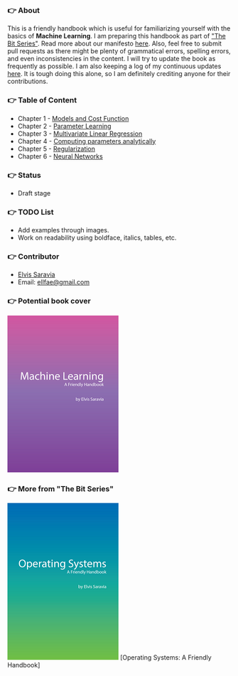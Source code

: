 ### :point_right: About

This is a friendly handbook which is useful for familiarizing yourself with the basics of **Machine Learning**. I am preparing this handbook as part of ["The Bit Series"](http://elvissaravia.com/books/). Read more about our manifesto [here](http://elvissaravia.com/books/). Also, feel free to submit pull requests as there might be plenty of grammatical errors, spelling errors, and even inconsistencies in the content. I will try to update the book as frequently as possible. I am also keeping a log of my continuous updates [here](https://github.com/omarsar/os/blob/master/log.md). It is tough doing this alone, so I am definitely crediting anyone for their contributions.

### :point_right: Table of Content

- Chapter 1 - [Models and Cost Function](https://github.com/omarsar/machine_learning_fundamentals/blob/master/1.%20Models%20and%20Cost%20Function.md)
- Chapter 2 - [Parameter Learning](https://github.com/omarsar/machine_learning_fundamentals/blob/master/2.%20Parameter%20Learning.md)
- Chapter 3 - [Multivariate Linear Regression](https://github.com/omarsar/machine_learning_fundamentals/blob/master/3.%20Multivariate%20Linear%20Regression.md)
- Chapter 4 - [Computing parameters analytically](https://github.com/omarsar/machine_learning_fundamentals/blob/master/4.%20Computing%20Paramater%20Analytically.md)
- Chapter 5 - [Regularization](https://github.com/omarsar/machine_learning_fundamentals/blob/master/5.%20Regularization.md)
- Chapter 6 - [Neural Networks](https://github.com/omarsar/machine_learning_fundamentals/blob/master/6.%20Neural%20Networks.md)

### :point_right: Status
- Draft stage

### :point_right: TODO List
- Add examples through images. 
- Work on readability using boldface, italics, tables, etc.

### :point_right: Contributor
- [Elvis Saravia](http://elvissaravia.com)
- Email: ellfae@gmail.com

### :point_right: Potential book cover
![alt-text-2](https://github.com/omarsar/omarsar.github.io/blob/master/images/machine-learning.png?raw=true)

### :point_right: More from "The Bit Series"
![alt-text-1](https://github.com/omarsar/omarsar.github.io/blob/master/images/os.png?raw=true)
[Operating Systems: A Friendly Handbook]